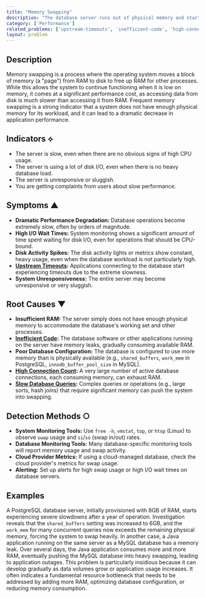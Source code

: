 ```yaml
---
title: "Memory Swapping"
description: "The database server runs out of physical memory and starts using disk swap space, which dramatically slows down performance."
category: ['Performance']
related_problems: ['upstream-timeouts', 'inefficient-code', 'high-connection-count', 'slow-database-queries']
layout: problem
---
```


## Description
Memory swapping is a process where the operating system moves a block of memory (a "page") from RAM to disk to free up RAM for other processes. While this allows the system to continue functioning when it is low on memory, it comes at a significant performance cost, as accessing data from disk is much slower than accessing it from RAM. Frequent memory swapping is a strong indicator that a system does not have enough physical memory for its workload, and it can lead to a dramatic decrease in application performance.

## Indicators ⟡
- The server is slow, even when there are no obvious signs of high CPU usage.
- The server is using a lot of disk I/O, even when there is no heavy database load.
- The server is unresponsive or sluggish.
- You are getting complaints from users about slow performance.

## Symptoms ▲

- **Dramatic Performance Degradation:** Database operations become extremely slow, often by orders of magnitude.
- **High I/O Wait Times:** System monitoring shows a significant amount of time spent waiting for disk I/O, even for operations that should be CPU-bound.
- **Disk Activity Spikes:** The disk activity lights or metrics show constant, heavy usage, even when the database workload is not particularly high.
- **[Upstream Timeouts](upstream-timeouts.md):** Applications connecting to the database start experiencing timeouts due to the extreme slowness.
- **System Unresponsiveness:** The entire server may become unresponsive or very sluggish.

## Root Causes ▼

- **Insufficient RAM:** The server simply does not have enough physical memory to accommodate the database's working set and other processes.
- **[Inefficient Code](inefficient-code.md):** The database software or other applications running on the server have memory leaks, gradually consuming available RAM.
- **Poor Database Configuration:** The database is configured to use more memory than is physically available (e.g., `shared_buffers`, `work_mem` in PostgreSQL, `innodb_buffer_pool_size` in MySQL).
- **[High Connection Count](high-connection-count.md):** A very large number of active database connections, each consuming memory, can exhaust RAM.
- **[Slow Database Queries](slow-database-queries.md):** Complex queries or operations (e.g., large sorts, hash joins) that require significant memory can push the system into swapping.

## Detection Methods ○

- **System Monitoring Tools:** Use `free -h`, `vmstat`, `top`, or `htop` (Linux) to observe `swap` usage and `si`/`so` (swap in/out) rates.
- **Database Monitoring Tools:** Many database-specific monitoring tools will report memory usage and swap activity.
- **Cloud Provider Metrics:** If using a cloud-managed database, check the cloud provider's metrics for swap usage.
- **Alerting:** Set up alerts for high swap usage or high I/O wait times on database servers.

## Examples
A PostgreSQL database server, initially provisioned with 8GB of RAM, starts experiencing severe slowdowns after a year of operation. Investigation reveals that the `shared_buffers` setting was increased to 6GB, and the `work_mem` for many concurrent queries now exceeds the remaining physical memory, forcing the system to swap heavily. In another case, a Java application running on the same server as a MySQL database has a memory leak. Over several days, the Java application consumes more and more RAM, eventually pushing the MySQL database into heavy swapping, leading to application outages. This problem is particularly insidious because it can develop gradually as data volumes grow or application usage increases. It often indicates a fundamental resource bottleneck that needs to be addressed by adding more RAM, optimizing database configuration, or reducing memory consumption.